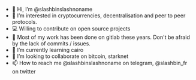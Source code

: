 - 👋 Hi, I’m @slashbinslashnoname
- 👀 I’m interested in cryptocurrencies, decentralisation and peer to peer protocols.
- 💻 Willing to contribute on open source projects
- 🦊 Most of my work has been done on gitlab these years. Don't be afraid by the lack of commits / issues.
- 🌱 I’m currently learning cairo
- 💞️ I’m looking to collaborate on bitcoin, starknet
- 📫 How to reach me @slashbinslashnoname on telegram, @slashbin_fr on twitter


<!---
slashbinslashnoname/slashbinslashnoname is a ✨ special ✨ repository because its `README.md` (this file) appears on your GitHub profile.
You can click the Preview link to take a look at your changes.
--->
